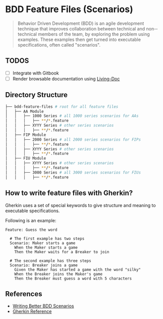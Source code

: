 # BDD Feature Files (Scenarios)

> Behavior Driven Development (BDD) is an agile development technique that improves collaboration between technical and non-­technical members of the team, by exploring the problem using examples. These examples then get turned into executable specifications, often called "scenarios".

## TODOS

- [ ] Integrate with Gitbook
- [ ] Render browsable documentation using [Living-Doc](https://specflow.org/tools/living-doc/)

## Directory Structure

```sh
├── bdd-feature-files # root for all feature files
│   ├── AA Module
│   │   ├── 1000 Series # all 1000 series scenarios for AAs
│   │   │   ├── **/*.feature
│   │   ├── XYYY Series # other series scenarios
│   │   │   ├── **/*.feature
│   ├── FIP Module
│   │   ├── 2000 Series # all 2000 series scenarios for FIPs
│   │   │   ├── **/*.feature
│   │   ├── XYYY Series # other series scenarios
│   │   │   ├── **/*.feature
│   ├── FIU Module
│   │   ├── XYYY Series # other series scenarios
│   │   │   ├── **/*.feature
│   │   ├── 3000 Series # all 3000 series scenarios for FIUs
│   │   │   ├── **/*.feature

```

## How to write feature files with Gherkin?

Gherkin uses a set of special keywords to give structure and meaning to executable specifications. 

Following is an example:
```gherkin
Feature: Guess the word

  # The first example has two steps
  Scenario: Maker starts a game
    When the Maker starts a game
    Then the Maker waits for a Breaker to join

  # The second example has three steps
  Scenario: Breaker joins a game
    Given the Maker has started a game with the word "silky"
    When the Breaker joins the Maker's game
    Then the Breaker must guess a word with 5 characters
```

## References

- [Writing Better BDD Scenarios](https://www.youtube.com/watch?v=awwFfCYoGFQ)
- [Gherkin Reference](https://cucumber.io/docs/gherkin/reference/)